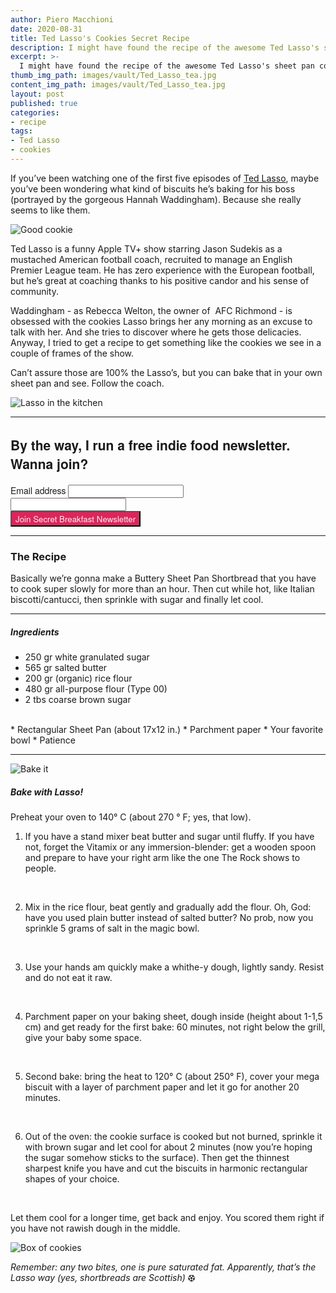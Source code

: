 ```yaml
---
author: Piero Macchioni
date: 2020-08-31
title: Ted Lasso's Cookies Secret Recipe
description: I might have found the recipe of the awesome Ted Lasso's sheet pan cookies you see in the show. Bake and tell me.
excerpt: >-
  I might have found the recipe of the awesome Ted Lasso's sheet pan cookies you see in the show. Basically a shortbread added with rice flour. Bake and tell me.
thumb_img_path: images/vault/Ted_Lasso_tea.jpg
content_img_path: images/vault/Ted_Lasso_tea.jpg
layout: post
published: true
categories:
- recipe
tags:
- Ted Lasso
- cookies
---
```


If you’ve been watching one of the first five episodes of [Ted Lasso](https://en.wikipedia.org/wiki/Ted_Lasso), maybe you’ve been wondering what kind of biscuits he’s baking for his boss (portrayed by the gorgeous Hannah Waddingham). Because she really seems to like them.

![Good cookie](/images/vault/fckme.jpg)

Ted Lasso is a funny Apple TV+ show starring Jason Sudekis as a mustached American football coach, recruited to manage an English Premier League team. He has zero experience with the European football, but he’s great at coaching thanks to his positive candor and his sense of community.

Waddingham - as Rebecca Welton, the owner of  AFC Richmond - is obsessed with the cookies Lasso brings her any morning as an excuse to talk with her. And she tries to discover where he gets those delicacies. Anyway, I tried to get a recipe to get something like the cookies we see in a couple of frames of the show.

Can’t assure those are 100% the Lasso’s, but you can bake that in your own sheet pan and see. Follow the coach.

![Lasso in the kitchen](/images/vault/cooking.jpg)

---

<link rel="stylesheet"
      href="https://emailoctopus.com/bundles/emailoctopuslist/css/1.6/form.css"
>
<div class="emailoctopus-form-wrapper emailoctopus-form-default emailoctopus-form-wrapper-medium"
     style="font-family: &quot;Helvetica Neue&quot;, Helvetica, Arial, Verdana, sans-serif; color: rgb(26, 26, 26);"
>
  <h2 class="emailoctopus-heading">
    By the way, I run a free indie  food newsletter. Wanna join?
  </h2>
  <p class="emailoctopus-success-message">
  </p>
  <p class="emailoctopus-error-message">
  </p>
  <form action="https://emailoctopus.com/lists/d1be8ca3-0c88-11eb-a3d0-06b4694bee2a/members/embedded/1.3s/add"
        method="post"
        data-message-success="Thanks for subscribing, you won't regret!"
        data-message-missing-email-address="Your email address is required."
        data-message-invalid-email-address="Your email address looks incorrect, please try again."
        data-message-bot-submission-error="This doesn't look like a human submission."
        data-message-consent-required="Please check the checkbox to indicate your consent."
        data-message-invalid-parameters-error="This form has missing or invalid fields."
        data-message-unknown-error="Sorry, an unknown error has occurred. Please try again later."
        class="emailoctopus-form"
        data-sitekey="6LdYsmsUAAAAAPXVTt-ovRsPIJ_IVhvYBBhGvRV6"
  >
    <div class="emailoctopus-form-row">
      <label for="field_0">
        Email address
      </label>
      <input id="field_0"
             name="field_0"
             type="email"
             placeholder
             required="required"
      >
    </div>
    <div aria-hidden="true"
         class="emailoctopus-form-row-hp"
    >
      <input type="text"
             name="hpc4b27b6e-eb38-11e9-be00-06b4694bee2a"
             tabindex="-1"
             autocomplete="nope"
      >
    </div>
    <div class="emailoctopus-form-row-subscribe">
      <input type="hidden"
             name="successRedirectUrl"
      >
      <button type="submit"
              style="background-color: rgb(223, 36, 91); color: rgb(241, 241, 241); font-family: &quot;Helvetica Neue&quot;, Helvetica, Arial, Verdana, sans-serif;"
      >
        Join Secret Breakfast Newsletter
      </button>
    </div>
  </form>
</div>
<script src="https://emailoctopus.com/bundles/emailoctopuslist/js/1.6/form-recaptcha.js">
</script>
<script src="https://emailoctopus.com/bundles/emailoctopuslist/js/1.6/form-embed.js">
</script>

---

### The Recipe
Basically we’re gonna make a Buttery Sheet Pan Shortbread that you have to cook super slowly for more than an hour. Then cut while hot, like Italian biscotti/cantucci, then sprinkle with sugar and finally let cool.

-----

##### Ingredients

* 250 gr white granulated sugar
* 565 gr salted butter
* 200 gr (organic) rice flour
* 480 gr all-purpose flour (Type 00)
* 2 tbs coarse brown sugar
<br />
* Rectangular Sheet Pan (about 17x12 in.)
* Parchment paper
* Your favorite bowl
* Patience

-----

![Bake it](/images/vault/baking.jpg)


##### Bake with Lasso!
Preheat your oven to 140° C (about 270 ° F; yes, that low).
<br>

1. If you have a stand mixer beat butter and sugar until fluffy. If you have not, forget the Vitamix or any immersion-blender: get a wooden spoon and prepare to have your right arm like the one The Rock shows to people.
<br>

2. Mix in the rice flour, beat gently and gradually add the flour. Oh, God: have you used plain butter instead of salted butter? No prob, now you sprinkle 5 grams of salt in the magic bowl.
<br>

3. Use your hands am quickly make a whithe-y dough, lightly sandy. Resist and do not eat it raw.
<br>

4. Parchment paper on your baking sheet, dough inside (height about 1-1,5 cm) and get ready for the first bake: 60 minutes, not right below the grill, give your baby some space.
<br>

5. Second bake: bring the heat to 120° C (about 250° F), cover your mega biscuit with a layer of parchment paper and let it go for another 20 minutes.
<br>

6. Out of the oven: the cookie surface is cooked but not burned, sprinkle it with brown sugar and let cool for about 2 minutes (now you’re hoping the sugar somehow sticks to the surface). Then get the thinnest sharpest knife you have and cut the biscuits in harmonic rectangular shapes of your choice.
<br>

Let them cool for a longer time, get back and enjoy. You scored them right if you have not rawish dough in the middle.
<br>

![Box of cookies](/images/vault/scatola.jpg)

_Remember: any two bites, one is pure saturated fat. Apparently, that’s the Lasso way (yes, shortbreads are Scottish)_ ⚽︎
